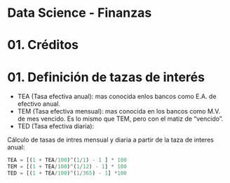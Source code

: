 # Data Science - Finanzas

# 01. Créditos

# 01. Definición de tazas de interés
- TEA (Tasa efectiva anual): mas conocida enlos bancos como E.A. de efectivo anual.
- TEM (Tasa efectiva mensual): mas conocida en los bancos como M.V. de mes vencido. Es lo mismo que TEM, pero con el matiz de “vencido”.
- TED (Tasa efectiva diaria):

Cálculo de tasas de intres mensual y diaria a partir de la taza de interes anual:
```python
TEA = [(1 + TEA/100)^(1/1) - 1 ] * 100
TEM = [(1 + TEA/100)^(1/12) - 1] * 100 
TED = [(1 + TEA/100)^(1/365) - 1] *100
```
